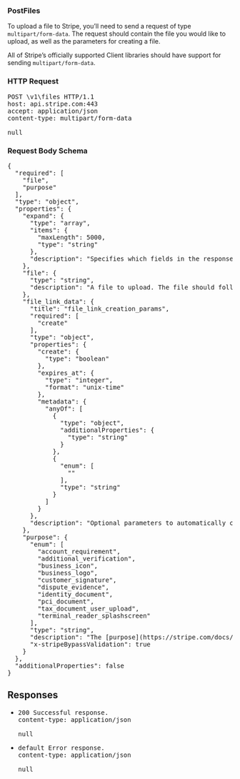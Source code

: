 <!DOCTYPE html><html><head><title></title><link rel="stylesheet" href="./OpenApi.css"/><meta charset="utf-8"/><meta name="viewport" content="width=device-width, initial-scale=1"/></head><body><article><section class="requestOverview"><h1 class="request-summary">PostFiles</h1><p class="request-description"><p>To upload a file to Stripe, you’ll need to send a request of type <code>multipart/form-data</code>. The request should contain the file you would like to upload, as well as the parameters for creating a file.</p>

<p>All of Stripe’s officially supported Client libraries should have support for sending <code>multipart/form-data</code>.</p></p></section><section class="http"><h3>HTTP Request</h3><pre class="http-example"><span class="request-line">POST</span> <span class="http-target">\v1\files</span> <span class="http-version">HTTP/1.1</span>&#xA;<span class="header-line">host</span>: <span class="header-value">api.stripe.com:443</span>&#xA;<span class="header-line">accept</span>: <span class="header-value">application/json</span>&#xA;<span class="header-line">content-type</span>: <span class="header-value">multipart/form-data</span>&#xA;&#xA;null</pre></section><section class="requestContent"><h3>Request Body Schema</h3><pre class="schema">{&#xA;  &quot;required&quot;: [&#xA;    &quot;file&quot;,&#xA;    &quot;purpose&quot;&#xA;  ],&#xA;  &quot;type&quot;: &quot;object&quot;,&#xA;  &quot;properties&quot;: {&#xA;    &quot;expand&quot;: {&#xA;      &quot;type&quot;: &quot;array&quot;,&#xA;      &quot;items&quot;: {&#xA;        &quot;maxLength&quot;: 5000,&#xA;        &quot;type&quot;: &quot;string&quot;&#xA;      },&#xA;      &quot;description&quot;: &quot;Specifies which fields in the response should be expanded.&quot;&#xA;    },&#xA;    &quot;file&quot;: {&#xA;      &quot;type&quot;: &quot;string&quot;,&#xA;      &quot;description&quot;: &quot;A file to upload. The file should follow the specifications of RFC 2388 (which defines file transfers for the `multipart/form-data` protocol).&quot;&#xA;    },&#xA;    &quot;file_link_data&quot;: {&#xA;      &quot;title&quot;: &quot;file_link_creation_params&quot;,&#xA;      &quot;required&quot;: [&#xA;        &quot;create&quot;&#xA;      ],&#xA;      &quot;type&quot;: &quot;object&quot;,&#xA;      &quot;properties&quot;: {&#xA;        &quot;create&quot;: {&#xA;          &quot;type&quot;: &quot;boolean&quot;&#xA;        },&#xA;        &quot;expires_at&quot;: {&#xA;          &quot;type&quot;: &quot;integer&quot;,&#xA;          &quot;format&quot;: &quot;unix-time&quot;&#xA;        },&#xA;        &quot;metadata&quot;: {&#xA;          &quot;anyOf&quot;: [&#xA;            {&#xA;              &quot;type&quot;: &quot;object&quot;,&#xA;              &quot;additionalProperties&quot;: {&#xA;                &quot;type&quot;: &quot;string&quot;&#xA;              }&#xA;            },&#xA;            {&#xA;              &quot;enum&quot;: [&#xA;                &quot;&quot;&#xA;              ],&#xA;              &quot;type&quot;: &quot;string&quot;&#xA;            }&#xA;          ]&#xA;        }&#xA;      },&#xA;      &quot;description&quot;: &quot;Optional parameters to automatically create a [file link](https://stripe.com/docs/api#file_links) for the newly created file.&quot;&#xA;    },&#xA;    &quot;purpose&quot;: {&#xA;      &quot;enum&quot;: [&#xA;        &quot;account_requirement&quot;,&#xA;        &quot;additional_verification&quot;,&#xA;        &quot;business_icon&quot;,&#xA;        &quot;business_logo&quot;,&#xA;        &quot;customer_signature&quot;,&#xA;        &quot;dispute_evidence&quot;,&#xA;        &quot;identity_document&quot;,&#xA;        &quot;pci_document&quot;,&#xA;        &quot;tax_document_user_upload&quot;,&#xA;        &quot;terminal_reader_splashscreen&quot;&#xA;      ],&#xA;      &quot;type&quot;: &quot;string&quot;,&#xA;      &quot;description&quot;: &quot;The [purpose](https://stripe.com/docs/file-upload#uploading-a-file) of the uploaded file.&quot;,&#xA;      &quot;x-stripeBypassValidation&quot;: true&#xA;    }&#xA;  },&#xA;  &quot;additionalProperties&quot;: false&#xA;}</pre></section><section class="responses"><h2>Responses</h2><ul class="responses"><li class="response"><pre class="http-example"><span class="status-line">200</span> <span class="status-description">Successful response.</span>
<span class="header-line">content-type</span>: <span class="header-value">application/json</span>&#xA;&#xA;null</pre></li><li class="response"><pre class="http-example"><span class="status-line">default</span> <span class="status-description">Error response.</span>
<span class="header-line">content-type</span>: <span class="header-value">application/json</span>&#xA;&#xA;null</pre></li></ul></section></article></body></html>